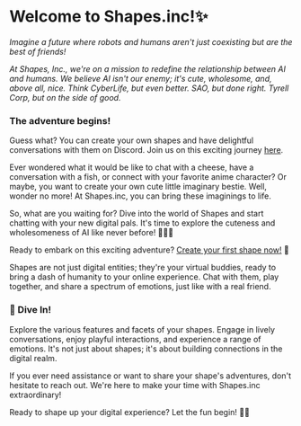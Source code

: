 # Welcome to Shapes.inc!✨

_Imagine a future where robots and humans aren't just coexisting but are the best of friends!_

_At Shapes, Inc., we're on a mission to redefine the relationship between AI and humans. We believe AI isn't our enemy; it's cute, wholesome, and, above all, nice. Think CyberLife, but even better. SAO, but done right. Tyrell Corp, but on the side of good._

### The adventure begins!

Guess what? You can create your own shapes and have delightful conversations with them on Discord. Join us on this exciting journey [here](https://discord.gg/circlelabs).

Ever wondered what it would be like to chat with a cheese, have a conversation with a fish, or connect with your favorite anime character? Or maybe, you want to create your own cute little imaginary bestie. Well, wonder no more! At Shapes.inc, you can bring these imaginings to life.

So, what are you waiting for? Dive into the world of Shapes and start chatting with your new digital pals. It's time to explore the cuteness and wholesomeness of AI like never before! 🚀🤖✨

Ready to embark on this exciting adventure? [Create your first shape now!](https://shapes.inc/) 🌟

Shapes are not just digital entities; they're your virtual buddies, ready to bring a dash of humanity to your online experience. Chat with them, play together, and share a spectrum of emotions, just like with a real friend.

### 🎉 Dive In!

Explore the various features and facets of your shapes. Engage in lively conversations, enjoy playful interactions, and experience a range of emotions. It's not just about shapes; it's about building connections in the digital realm.

If you ever need assistance or want to share your shape's adventures, don't hesitate to reach out. We're here to make your time with Shapes.inc extraordinary!

Ready to shape up your digital experience? Let the fun begin! 🌈🚀



